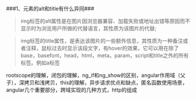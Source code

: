 ###1、<img>元素的alt和title有什么异同###


> img标签的alt属性是在图片因浏览器兼容、加载失败或地址出错等原因而不显示时为浏览用户所做的代替语言，其性质为该图片的代替;

> img标签的title属性，是表达该图片的一些额外信息，其性质为一种备注或者注释，鼠标过去时显示该段文字，有hover的效果，它可以用在除了base，basefont，head，html，meta，param，script和title之外的所有标签。例如a标签

rootscope的理解，闭包的理解，ng_if和ng_show的区别，angular作用域（父子），深拷贝和浅拷贝，this的理解，异步请求优点和缺点，匿名函数使用场景，angular几个重要部分，跨域实现的几种方式，http的组成